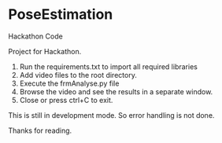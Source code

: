 # PoseEstimation
Hackathon Code


Project for Hackathon.

1. Run the requirements.txt to import all required libraries
2. Add video files to the root directory. 
3. Execute the frmAnalyse.py file
4. Browse the video and see the results in a separate window.
5. Close or press ctrl+C to exit.

This is still in development mode. So error handling is not done. 

Thanks for reading.


